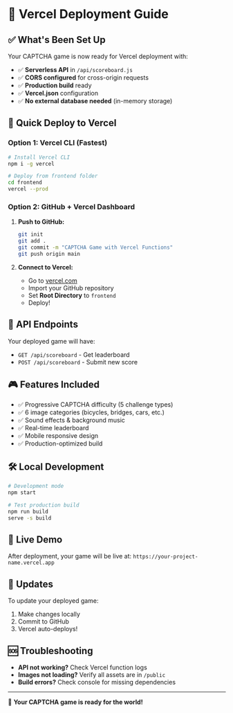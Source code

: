 # 🚀 Vercel Deployment Guide

## ✅ What's Been Set Up

Your CAPTCHA game is now ready for Vercel deployment with:

- ✅ **Serverless API** in `/api/scoreboard.js`
- ✅ **CORS configured** for cross-origin requests
- ✅ **Production build** ready
- ✅ **Vercel.json** configuration
- ✅ **No external database needed** (in-memory storage)

## 🎯 Quick Deploy to Vercel

### Option 1: Vercel CLI (Fastest)
```bash
# Install Vercel CLI
npm i -g vercel

# Deploy from frontend folder
cd frontend
vercel --prod
```

### Option 2: GitHub + Vercel Dashboard
1. **Push to GitHub:**
   ```bash
   git init
   git add .
   git commit -m "CAPTCHA Game with Vercel Functions"
   git push origin main
   ```

2. **Connect to Vercel:**
   - Go to [vercel.com](https://vercel.com)
   - Import your GitHub repository
   - Set **Root Directory** to `frontend`
   - Deploy!

## 🔧 API Endpoints

Your deployed game will have:
- `GET /api/scoreboard` - Get leaderboard
- `POST /api/scoreboard` - Submit new score

## 🎮 Features Included

- ✅ Progressive CAPTCHA difficulty (5 challenge types)
- ✅ 6 image categories (bicycles, bridges, cars, etc.)
- ✅ Sound effects & background music
- ✅ Real-time leaderboard
- ✅ Mobile responsive design
- ✅ Production-optimized build

## 🛠️ Local Development

```bash
# Development mode
npm start

# Test production build
npm run build
serve -s build
```

## 🌟 Live Demo

After deployment, your game will be live at:
`https://your-project-name.vercel.app`

## 🔄 Updates

To update your deployed game:
1. Make changes locally
2. Commit to GitHub
3. Vercel auto-deploys!

## 🆘 Troubleshooting

- **API not working?** Check Vercel function logs
- **Images not loading?** Verify all assets are in `/public`
- **Build errors?** Check console for missing dependencies

---

🎉 **Your CAPTCHA game is ready for the world!**
